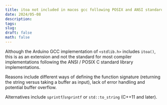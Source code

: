 ```yaml
---
title: itoa not included in macos gcc following POSIX and ANSI standards
date: 2024/05-08
description: 
tags: 
slug: 
draft: false
math: false
---
```


Although the Arduino GCC implementation of `<stdlib.h>` includes `itoa()`, this is as an extension and not the standard for most compiler implementations following the ANSI / POSIX C standard library implementations.

Reasons include different ways of defining the function signature (returning the string versus taking a buffer as input), lack of error handling and potential buffer overflow.

Alternatives include `sprintf`/`snprintf` or `std::to_string` (C++11 and later).

